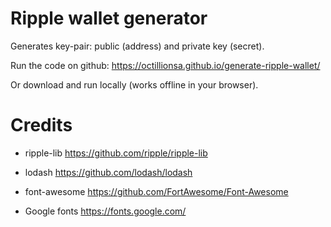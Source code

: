 # Ripple wallet generator
Generates key-pair: public (address) and private key (secret).

Run the code on github:
https://octillionsa.github.io/generate-ripple-wallet/

Or download and run locally (works offline in your browser).

# Credits

- ripple-lib
https://github.com/ripple/ripple-lib

- lodash
https://github.com/lodash/lodash

- font-awesome
https://github.com/FortAwesome/Font-Awesome

- Google fonts
https://fonts.google.com/
